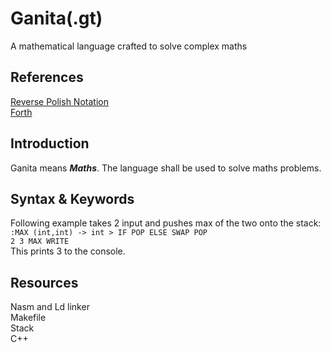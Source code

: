 # Ganita(.gt)
A mathematical language crafted to solve complex maths
<divider/>

## References
[Reverse Polish Notation](https://en.wikipedia.org/wiki/Reverse_Polish_notation) <br>
	[Forth](https://en.wikipedia.org/wiki/Reverse_Polish_notation)

## Introduction	
Ganita means <i><b>Maths</b></i>. The language shall be used to solve maths problems.

## Syntax & Keywords
Following example takes 2 input and pushes max of the two onto the stack: <br>
`:MAX (int,int) -> int > IF POP ELSE SWAP POP` <br>
`2 3 MAX WRITE` <br>
This prints 3 to the console.
## Resources 
Nasm and Ld linker <br>
Makefile <br>
Stack <br>
C++ <br>
